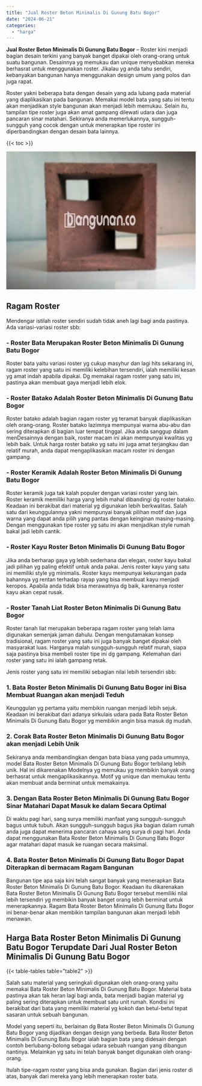```yaml
---
title: "Jual Roster Beton Minimalis Di Gunung Batu Bogor"
date: "2024-06-21"
categories: 
  - "harga"
---
```


**Jual Roster Beton Minimalis Di Gunung Batu Bogor** – Roster kini menjadi bagian desain terkini yang banyak banget dipakai oleh orang-orang untuk suatu bangunan. Desainnya yg memukau dan unique menyebabkan mereka berhasrat untuk menggunakan roster. Jikalau yg anda tahu sendiri, kebanyakan bangunan hanya menggunakan design umum yang polos dan juga rapat.

Roster yakni beberapa bata dengan desain yang ada lubang pada material yang diaplikasikan pada bangunan. Memakai model bata yang satu ini tentu akan menjadikan style bangunan akan menjadi lebih memukau. Selain itu, tampilan tipe roster juga akan amat gampang dilewati udara dan juga pancaran sinar matahari. Sekiranya anda memerlukannya, sungguh-sungguh yang cocok dengan untuk menerapkan tipe roster ini diperbandingkan dengan desain bata lainnya.

{{< toc >}}

![Jual Roster Beton Minimalis Di Gunung Batu Bogor](/images/bata-roster-minimalis-31.png)

## Ragam Roster

Mendengar istilah roster sendiri sudah tidak aneh lagi bagi anda pastinya. Ada variasi-variasi roster sbb:

### \- Roster Bata Merupakan Roster Beton Minimalis Di Gunung Batu Bogor

Roster bata yaitu variasi roster yg cukup masyhur dan lagi hits sekarang ini, ragam roster yang satu ini memiliki kelebihan tersendiri, ialah memiliki kesan yg amat indah apabila dipakai. Dg memakai ragam roster yang satu ini, pastinya akan membuat gaya menjadi lebih elok.

### \- Roster Batako Adalah Roster Beton Minimalis Di Gunung Batu Bogor

Roster batako adalah bagian ragam roster yg teramat banyak diaplikasikan oleh orang-orang. Roster batako lazimnya mempunyai warna abu-abu dan sering diterapkan di bagian luar tempat tinggal. Jika anda sanggup dalam menDesainnya dengan baik, roster macam ini akan mempunyai kwalitas yg lebih baik. Untuk harga roster batako yg satu ini juga amat terjangkau dan relatif murah, anda dapat mengaplikasikan macam roster ini dengan gampang.

### \- Roster Keramik Adalah Roster Beton Minimalis Di Gunung Batu Bogor

Roster keramik juga tak kalah populer dengan variasi roster yang lain. Roster keramik memiliki harga yang lebih mahal dibandingi dg roster batako. Keadaan ini berakibat dari material yg digunakan lebih berkwalitas. Salah satu dari keunggulannya yakni mempunyai banyak pilihan motif dan juga warna yang dapat anda pilih yang pantas dengan keinginan masing-masing. Dengan menggunakan tipe roster yg satu ini akan menjadikan style rumah bakal jadi lebih cantik.

### \- Roster Kayu Roster Beton Minimalis Di Gunung Batu Bogor

Jika anda berharap gaya yg lebih sederhana dan elegan, roster kayu bakal jadi pilihan yg paling efektif untuk anda pakai. Jenis roster kayu yang satu ini memiliki style yg minimalis. Roster kayu mempunyai kekurangan pada bahannya yg rentan terhadap rayap yang bisa membuat kayu menjadi keropos. Apabila anda tidak bisa merawatnya dg baik, karenanya roster kayu akan cepat rusak.

### \- Roster Tanah Liat Roster Beton Minimalis Di Gunung Batu Bogor

Roster tanah liat merupakan beberapa ragam roster yang telah lama digunakan semenjak jaman dahulu. Dengan mengutamakan konsep tradisional, ragam roster yang satu ini juga banyak banget dipakai oleh masyarakat luas. Harganya malah sungguh-sungguh relatif murah, siapa saja pastinya bisa membeli roster tipe ini dg gampang. Kelemahan dari roster yang satu ini ialah gampang retak.

Jenis roster yang satu ini memiliki sebagian nilai lebih tersendiri sbb:

### 1\. Bata Roster Beton Minimalis Di Gunung Batu Bogor ini Bisa Membuat Ruangan akan menjadi Teduh

Keunggulan yg pertama yaitu membikin ruangan menjadi lebih sejuk. Keadaan ini berakibat dari adanya sirkulais udara pada Bata Roster Beton Minimalis Di Gunung Batu Bogor yg membikin angin bisa masuk dg mudah.

### 2\. Corak Bata Roster Beton Minimalis Di Gunung Batu Bogor akan menjadi Lebih Unik

Sekiranya anda membandingkan dengan bata biasa yang pada umumnya, model Bata Roster Beton Minimalis Di Gunung Batu Bogor terbilang lebih unik. Hal ini dikarenakan Modelnya yg memukau yg membikin banyak orang berhasrat untuk mengaplikasikannya. Motif yg unique dan memukau tentu akan membuat anda berminat untuk memakainya.

### 3\. Dengan Bata Roster Beton Minimalis Di Gunung Batu Bogor Sinar Matahari Dapat Masuk ke dalam Secara Optimal

Di waktu pagi hari, sang surya memiliki manfaat yang sungguh-sungguh bagus untuk tubuh. Akan sungguh-sungguh bagus jika bagian dalam rumah anda juga dapat menerima pancaran cahaya sang surya di pagi hari. Anda dapat menggunakan Bata Roster Beton Minimalis Di Gunung Batu Bogor agar matahari dapat masuk ke ruangan secara maksimal.

### 4\. Bata Roster Beton Minimalis Di Gunung Batu Bogor Dapat Diterapkan di bermacam Ragam Bangunan

Bangunan tipe apa saja kini telah sangat banyak yang menerapkan Bata Roster Beton Minimalis Di Gunung Batu Bogor. Keadaan itu dikarenakan Bata Roster Beton Minimalis Di Gunung Batu Bogor tersebut memiliki nilai lebih tersendiri yg membikin banyak banget orang lebih berminat untuk menerapkannya. Ragam Bata Roster Beton Minimalis Di Gunung Batu Bogor ini benar-benar akan membikin tampilan bangunan akan menjadi lebih menawan.

## Harga Bata Roster Beton Minimalis Di Gunung Batu Bogor Terupdate Dari Jual Roster Beton Minimalis Di Gunung Batu Bogor

{{< table-tables table="table2" >}}

Salah satu material yang seringkali digunakan oleh orang-orang yaitu memakai Bata Roster Beton Minimalis Di Gunung Batu Bogor. Material bata pastinya akan tak heran lagi bagi anda, bata menjadi bagian material yg paling sering diterapkan untuk membuat satu unit rumah. Kondisi ini berakibat dari bata yang memiliki material yg kokoh dan betul-betul tepat sasaran untuk sebuah bangunan.

Model yang seperti itu, berlainan dg Bata Roster Beton Minimalis Di Gunung Batu Bogor yang dijadikan dengan design yang berbeda. Bata Roster Beton Minimalis Di Gunung Batu Bogor ialah bagian bata yang didesain dengan contoh berlubang-bolong sebagai udara sebuah ruangan yang dibangun nantinya. Melainkan yg satu ini telah banyak banget digunakan oleh orang-orang.

Itulah tipe-ragam roster yang bisa anda gunakan. Bagian dari jenis roster di atas, banyak dari mereka yang lebih menerapkan roster bata.
